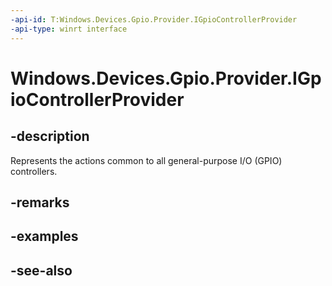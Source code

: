 ```yaml
---
-api-id: T:Windows.Devices.Gpio.Provider.IGpioControllerProvider
-api-type: winrt interface
---
```


<!-- Interface syntax.
public interface IGpioControllerProvider : 
-->

# Windows.Devices.Gpio.Provider.IGpioControllerProvider

## -description
Represents the actions common to all general-purpose I/O (GPIO) controllers.

## -remarks

## -examples

## -see-also